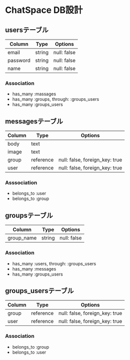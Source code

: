 # ChatSpace DB設計
## usersテーブル
|Column|Type|Options|
|------|----|-------|
|email|string|null: false|
|password|string|null: false|
|name|string|null: false|
### Association
- has_many :massages
- has_many :groups, through: :groups_users
- has_many :groups_users
## messagesテーブル
|Column|Type|Options|
|------|----|-------|
|body|text||
|image|text||
|group|reference|null: false, foreign_key: true|
|user|reference|null: false, foreign_key: true|
### Asssociation
- belongs_to :user
- belongs_to :group

## groupsテーブル
|Column|Type|Options|
|------|----|-------|
|group_name|string|null: false|
### Association
- has_many :users, through: :groups_users
- has_many :messages
- has_many :groups_users

## groups_usersテーブル
|Column|Type|Options|
|------|----|-------|
|group|reference|null: false, foreign_key: true|
|user|reference|null: false, foreign_key: true|
### Association
- belongs_to :group
- belongs_to :user

